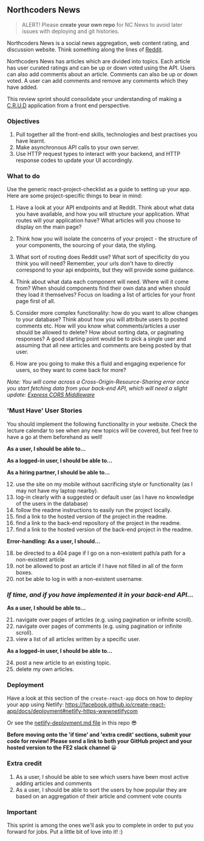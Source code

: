 ## Northcoders News

> ALERT! Please **create your own repo** for NC News to avoid later issues with deploying and git histories.

Northcoders News is a social news aggregation, web content rating, and discussion website. Think something along the lines of [Reddit](https://www.reddit.com/).

Northcoders News has articles which are divided into topics. Each article has user curated ratings and can be up or down voted using the API. Users can also add comments about an article. Comments can also be up or down voted. A user can add comments and remove any comments which they have added.

This review sprint should consolidate your understanding of making a [C.R.U.D](https://en.wikipedia.org/wiki/Create,_read,_update_and_delete) application from a front end perspective.

### Objectives

1. Pull together all the front-end skills, technologies and best practises you have learnt.
2. Make asynchronous API calls to your own server.
3. Use HTTP request types to interact with your backend, and HTTP response codes to update your UI accordingly.

### What to do

Use the generic react-project-checklist as a guide to setting up your app. Here are some project-specific things to bear in mind:

1. Have a look at your API endpoints and at Reddit. Think about what data you have available, and how you will structure your application. What routes will your application have? What articles will you choose to display on the main page?

2. Think how you will isolate the concerns of your project - the structure of your components, the sourcing of your data, the styling.

3. What sort of routing does Reddit use? What sort of specificity do you think you will need? Remember, your urls don't have to directly correspond to your api endpoints, but they will provide some guidance.

4. Think about what data each component will need. Where will it come from? When should components find their own data and when should they load it themselves? Focus on loading a list of articles for your front page first of all.

5. Consider more complex functionality: how do you want to allow changes to your database? Think about how you will attribute users to posted comments etc. How will you know what comments/articles a user should be allowed to delete? How about sorting data, or paginating responses? A good starting point would be to pick a single user and assuming that all new articles and comments are being posted by that user.

6. How are you going to make this a fluid and engaging experience for users, so they want to come back for more?

_Note: You will come across a Cross-Origin-Resource-Sharing error once you start fetching data from your back-end API, which will need a slight update: [Express CORS Middleware](https://expressjs.com/en/resources/middleware/cors.html)_

### 'Must Have' User Stories

You should implement the following functionality in your website. Check the lecture calendar to see when any new topics will be covered, but feel free to have a go at them beforehand as well!

**As a user, I should be able to...**

<!-- 1. view a list of all articles -->

<!-- 2. view a page for each topic with a list of related articles. -->
   <!-- 3. view an individual article. -->

<!-- 3. view an individual article's comments. -->

<!-- 4. log-in to the site. -->

<!-- 5. sort articles by:
   - date created
   - comment_count
   - votes -->

**As a logged-in user, I should be able to...**

<!-- 7. log out. -->

<!-- 8. post a new comment to an existing article. -->

<!-- 9. delete my own comments. -->

<!-- 10. vote on an article and immediately see the change. -->

<!-- 11. vote on a comment and immediately see the change. -->

**As a hiring partner, I should be able to...**

12. use the site on my mobile without sacrificing style or functionality (as I may not have my laptop nearby).
13. log-in clearly with a suggested or default user (as I have no knowledge of the users in the database)
14. follow the readme instructions to easily run the project locally.
15. find a link to the hosted version of the project in the readme.
16. find a link to the back-end repository of the project in the readme.
17. find a link to the hosted version of the back-end project in the readme.

**Error-handling: As a user, I should...**

18. be directed to a 404 page if I go on a non-existent path/a path for a non-existent article
19. not be allowed to post an article if I have not filled in all of the form boxes.
20. not be able to log in with a non-existent username.

### _If time, and if you have implemented it in your back-end API..._

**As a user, I should be able to...**

21. navigate over pages of articles (e.g. using pagination or infinite scroll).
22. navigate over pages of comments (e.g. using pagination or infinite scroll).
23. view a list of all articles written by a specific user.

**As a logged-in user, I should be able to...**

24. post a new article to an existing topic.
25. delete my own articles.

### Deployment

Have a look at this section of the `create-react-app` docs on how to deploy your app using Netlify: https://facebook.github.io/create-react-app/docs/deployment#netlify-https-wwwnetlifycom

Or see the [netlify-deployment.md file](netlify-deployment.md) in this repo 😎

**Before moving onto the 'if time' and 'extra credit' sections, submit your code for review! Please send a link to both your GitHub project and your hosted version to the FE2 slack channel** 😀

### Extra credit

1. As a user, I should be able to see which users have been most active adding articles and comments
2. As a user, I should be able to sort the users by how popular they are based on an aggregation of their article and comment vote counts

### Important

This sprint is among the ones we'll ask you to complete in order to put you forward for jobs. Put a little bit of love into it! :)

